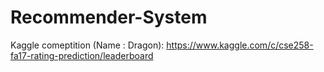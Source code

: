 # Recommender-System
Kaggle comeptition (Name : Dragon):
https://www.kaggle.com/c/cse258-fa17-rating-prediction/leaderboard
